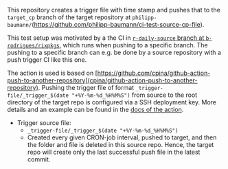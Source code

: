 This repository creates a trigger file with time stamp and pushes that to
the `target_cp` branch of the target repository at
`philipp-baumann/`(https://github.com/philipp-baumann/ci-test-source-cp-file).

This test setup was motivated by a the CI in [`r-daily-source` branch at `b-rodrigues/rixpkgs`](https://github.com/b-rodrigues/nixpkgs/blob/r-daily-source/.github/workflows/r-daily.yml), which runs when pushing to
a specific branch. The pushing to a specific branch can e.g. be done by a source
repository with a push trigger CI like this one.

The action is used is based on
[https://github.com/cpina/github-action-push-to-another-repository](cpina/github-action-push-to-another-repository).
Pushing the trigger file of format `_trigger-file/_trigger_$(date "+%Y-%m-%d_%H%M%S")`
from source to the root directory of the target repo is configured via a SSH
deployment key. More details and an example can be found in the [docs of the 
action](https://cpina.github.io/push-to-another-repository-docs/setup.html#setup-using-ssh-deploy-keys).

- Trigger source file:
  - `_trigger-file/_trigger_$(date "+%Y-%m-%d_%H%M%S")`
  - Created every given CRON-job interval, pushed to target, and then the folder
    and file is deleted in this source repo. Hence, the target repo will create
    only the last successful push file in the latest commit.
  